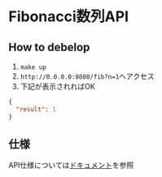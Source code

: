 # Fibonacci数列API

## How to debelop

1. `make up`
1. `http://0.0.0.0:8080/fib?n=1`へアクセス
1. 下記が表示されればOK

```json
{
  "result": 1
}
```

## 仕様

API仕様については[ドキュメント](https://fib-api.taikis.jp)を参照